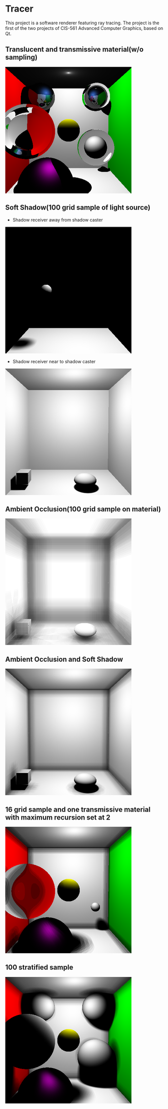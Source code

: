 # Tracer
This project is a software renderer featuring ray tracing. The project is the first of the two projects of CIS-561 Advanced Computer Graphics, based on Qt.

## Translucent and transmissive material(w/o sampling)

![](8.bmp)

## Soft Shadow(100 grid sample of light source)

* Shadow receiver away from shadow caster

![](0.bmp)

* Shadow receiver near to shadow caster

![](2.bmp)

## Ambient Occlusion(100 grid sample on material)

![](1.bmp)

## Ambient Occlusion and Soft Shadow

![](3.bmp)

## 16 grid sample and one transmissive material with maximum recursion set at 2

![](5-16sample.bmp)

## 100 stratified sample

![](7-100sample-stratified.bmp)